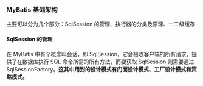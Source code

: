 ### MyBatis 基础架构

主要可以分为几个部分：SqlSession 的管理、执行器的分类及原理、一二级缓存

#### SqlSession 的管理

在 MyBatis 中有个概念叫会话，即 SqlSession，它会接收客户端的所有请求，提供了在数据库执行 SQL 命令所需的所有方法，而要获取 SqlSession 则需要通过 SqlSessionFactory。**这其中用到的设计模式有门面设计模式、工厂设计模式和策略模式。**

